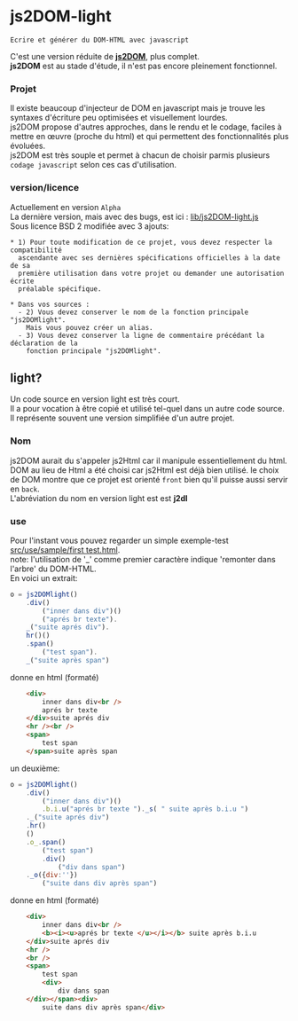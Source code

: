 # js2DOM-light  

    Ecrire et générer du DOM-HTML avec javascript  
    
C'est une version réduite de  [**js2DOM**](), plus complet.  
**js2DOM** est au stade d'étude, il n'est pas encore pleinement fonctionnel.  

### Projet  
Il existe beaucoup d'injecteur de DOM en javascript mais je trouve les syntaxes d'écriture peu optimisées et visuellement lourdes.  
js2DOM propose d'autres approches, dans le rendu et le codage, faciles à mettre en œuvre (proche du html) et qui permettent des fonctionnalités plus évoluées.  
js2DOM est très souple et permet à chacun de choisir parmis plusieurs `codage javascript` selon ces cas d'utilisation.  

### version/licence
Actuellement en version `Alpha`  
La dernière version, mais avec des bugs, est ici : [lib/js2DOM-light.js](lib/js2DOM-light.js)  
Sous licence BSD 2 modifiée avec 3 ajouts:
```
* 1) Pour toute modification de ce projet, vous devez respecter la compatibilité
  ascendante avec ses dernières spécifications officielles à la date de sa
  première utilisation dans votre projet ou demander une autorisation écrite
  préalable spécifique.

* Dans vos sources : 
  - 2) Vous devez conserver le nom de la fonction principale "js2DOMlight".
    Mais vous pouvez créer un alias.
  - 3) Vous devez conserver la ligne de commentaire précédant la déclaration de la
    fonction principale "js2DOMlight".
```

## light?
Un code source en version light est très court.  
Il a pour vocation à être copié et utilisé tel-quel dans un autre code source.  
Il représente souvent une version simplifiée d'un autre projet.  

### Nom
js2DOM aurait du s'appeler js2Html car il manipule essentiellement du html.
DOM au lieu de Html a été choisi car js2Html est déjà bien utilisé.
le choix de DOM montre que ce projet est orienté `front` bien qu'il puisse aussi servir en `back`.     
L'abréviation du nom en version light est est **j2dl**  

### use  
Pour l'instant vous pouvez regarder un simple exemple-test [src/use/sample/first test.html](src/use/samples/first%20test.html).   
note: l'utilisation de '_' comme premier caractère indique 'remonter dans l'arbre' du DOM-HTML.   
En voici un extrait:  
```javascript
o = js2DOMlight()
    .div()
        ("inner dans div")()
        ("aprés br texte").
    _("suite aprés div").
    hr()()
    .span()
        ("test span").
    _("suite après span")
```   
donne en html (formaté)
```html 
    <div>
        inner dans div<br />
        aprés br texte
    </div>suite aprés div
    <hr /><br />
    <span>
        test span
    </span>suite après span
```  
un deuxième:  
```javascript  
o = js2DOMlight()
    .div()
        ("inner dans div")()
        .b.i.u("aprés br texte ")._s( " suite après b.i.u ")
    ._("suite aprés div")
    .hr()
    ()
    .o_.span()
        ("test span")
        .div()
            ("div dans span")
    ._o({div:''})
        ("suite dans div après span")
```
donne en html (formaté)  
```html
    <div>
        inner dans div<br />
        <b><i><u>aprés br texte </u></i></b> suite après b.i.u 
    </div>suite aprés div
    <hr />
    <br />
    <span>
        test span
        <div>
            div dans span
    </div></span><div>
        suite dans div après span</div>
```
